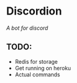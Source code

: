 # Discordion
*A bot for discord*

## TODO:
* Redis for storage
* Get running on heroku
* Actual commands